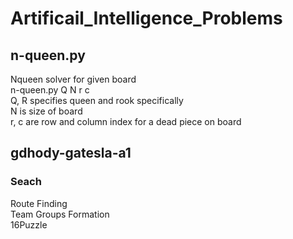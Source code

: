# Artificail_Intelligence_Problems

## n-queen.py
Nqueen solver for given board <br/>
n-queen.py Q N r c <br/>
Q, R specifies queen and rook specifically <br/>
N is size of board <br/>
r, c are row and column index for a dead piece on board <br/>

## gdhody-gatesla-a1
### Seach 
Route Finding <br/>
Team Groups Formation <br/>
16Puzzle

